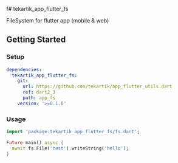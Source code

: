 f# tekartik_app_flutter_fs

FileSystem for flutter app (mobile & web)

## Getting Started

### Setup

```yaml
dependencies:
  tekartik_app_flutter_fs:
    git:
      url: https://github.com/tekartik/app_flutter_utils.dart
      ref: dart2_3
      path: app_fs
    version: '>=0.1.0'
```

### Usage

```dart
import 'package:tekartik_app_flutter_fs/fs.dart';

Future main() async {
  await fs.File('test').writeString('hello'); 
}
```